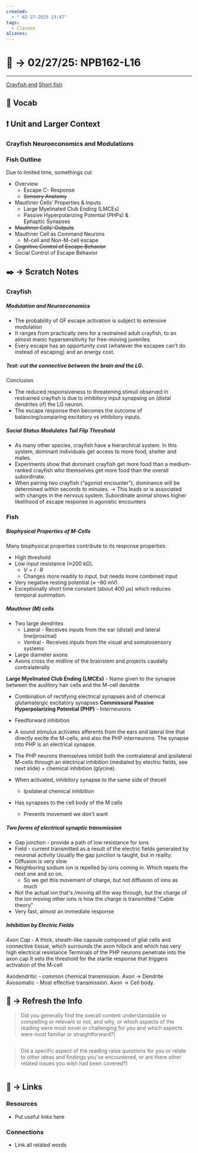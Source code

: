 ```yaml
---
created:
  - " 02-27-2025 13:47"
tags:
  - Classes
aliases:
---
```


# 📗 ->  02/27/25: NPB162-L16
---
[Crayfish end](https://canvas.ucdavis.edu/courses/948282/files/26828523?module_item_id=2203460)
[Short fish](https://canvas.ucdavis.edu/courses/948282/files/26828519?module_item_id=2203459)

## 🎤 Vocab



## ❗ Unit and Larger Context

### Crayfish Neuroeconomics and Modulations


### Fish Outline  
Due to limited time, somethings cut
- Overview  
	- Escape C- Response  
	- ~~Sensory Anatomy~~  
- Mauthner Cells’ Properties & Inputs  
	- Large Myelinated Club Ending (LMCEs)  
	- Passive Hyperpolarizing Potential (PHPs) &  
	Ephaptic Synapses  
- ~~Mauthner Cells’ Outputs~~  
- Mauthner Cell as Command Neurons  
	- M-cell and Non-M-cell escape  
- ~~Cognitive Control of Escape Behavior~~  
- Social Control of Escape Behavior



## ✒️ -> Scratch Notes
### Crayfish
##### Modulation and Neuroeconomics
- The probability of GF escape activation is subject to extensive modulation 
- It ranges from practically zero for a restrained adult crayfish, to an almost manic hypersensitivity for free-moving juveniles. 
- Every escape has an opportunity cost (whatever the escapee can’t do instead of escaping) and an energy cost.

##### Test: cut the connective between the brain and the LG.  
Conclusion  
- The reduced responsiveness to threatening stimuli observed in restrained crayfish is due to inhibitory input synapsing on (distal dendrites of) the LG neuron. 
- The escape response then becomes the outcome of balancing/comparing excitatory vs inhibitory inputs.

##### Social Status Modulates Tail Flip Threshold  
- As many other species, crayfish have a hierarchical system. In this system, dominant individuals get access to more food, shelter and mates. 
- Experiments show that dominant crayfish get more food than a medium-ranked crayfish who themselves get more food than the overall subordinate. 
- When pairing two crayfish (“agonist encounter”), dominance will be determined within seconds to minutes. → This leads or is associated with changes in the nervous system. 
Subordinate animal shows higher likelihood of escape response in agonistic encounters


### Fish

##### Biophysical Properties of M-Cells
Many biophysical properties contribute to its
response properties:
- High threshold
- Low input resistance (≈200 kΩ).
	- $V=I\cdot R$
	- Changes more readily to input, but needs more combined input
- Very negative resting potential (≈ –80 mV).
- Exceptionally short time constant (about 400 μs) which reduces temporal summation.

##### Mauthner (M) cells
- Two large dendrites
	- Lateral - Receives inputs from the ear (distal) and lateral line(proximal)
	- Ventral - Receives inputs from the visual and somatosensory systems
- Large diameter axons
- Axons cross the midline of the brainstem and projects caudally contralaterally

**Large Myelinated Club Ending (LMCEs)** - Name given to the synapse between the auditory hair cells and the M-cell dendrite
- Combination of rectifying electrical synapses and of chemical glutamatergic excitatory synapses
**Commissural Passive Hyperpolarizing Potential (PHP)** - Interneurons
- Feedforward inhibition
- A sound stimulus activates afferents from the ears and lateral line that directly excite the M-cells, and also the PHP interneurons. The synapse into PHP is an electrical synapse. 
- The PHP neurons themselves inhibit both the contralateral and ipsilateral M-cells through an electrical inhibition (mediated by electric fields, see next slide) + chemical inhibition (glycine). 
  
- When activated, inhibitory synapse to the same side of thecell
	- Ipsilateral chemical inhibition
- Has synapses to the cell body of the M cells
	- Prevents movement we don't want


##### Two forms of electrical synaptic transmission
- Gap junction - provide a path of low resistance for ions
- Field - current transmitted as a result of the electric fields generated by neuronal activity
Usually the gap junction is taught, but in reality:
- Diffusion is very slow
- Neighboring sodium ion is repelled by ions coming in. Which repels the next one and so on.
	- So we get this movement of charge, but not diffusion of ions as much 
- Not the actual ion that's /moving all the way through, but the charge of the ion moving other ions is how the charge is transmitted
"Cable theory"
- Very fast, almost an immediate response

##### Inhibition by Electric Fields
*Axon Cap* - A thick, sheath-like capsule composed of glial cells and connective tissue, which surrounds the axon hillock and which has very high electrical resistance
Terminals of the PHP neurons penetrate into the axon cap
It sets the threshold for the startle response that triggers activation of the M-cell

Axodendritic - common chemical transmission. Axon -> Dendrite
Axosomatic - Most effective transmission. Axon -> Cell body. 


## 🧪 -> Refresh the Info
> Did you generally find the overall content understandable or compelling or relevant or not, and why, or which aspects of the reading were most novel or challenging for you and which aspects were most familiar or straightforward?) 
```

```

> Did a specific aspect of the reading raise questions for you or relate to other ideas and findings you’ve encountered, or are there other related issues you wish had been covered?)
```

```




## 🔗 -> Links
### Resources
- Put useful links here


### Connections
- Link all related words

